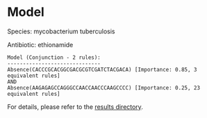 
# Model

Species: mycobacterium tuberculosis

Antibiotic: ethionamide

```
Model (Conjunction - 2 rules):
------------------------------
Absence(CACCCGCACGGCGACGCGTCGATCTACGACA) [Importance: 0.85, 3 equivalent rules]
AND
Absence(AAGAGAGCCAGGGCCAACCAACCCAAGCCCC) [Importance: 0.25, 23 equivalent rules]

```

For details, please refer to the [results directory](../../../../../results/scm_b/mycobacterium+tuberculosis/ethionamide/repeat_9/).

